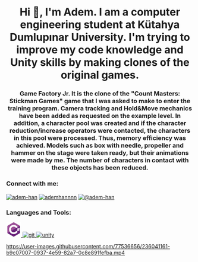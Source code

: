 <h1 align="center">Hi 👋, I'm Adem. I am a computer engineering student at Kütahya Dumlupınar University. I'm trying to improve my code knowledge and Unity skills by making clones of the original games.</h1>
<h3 align="center">Game Factory Jr. It is the clone of the "Count Masters: Stickman Games" game that I was asked to make to enter the training program. Camera tracking and Hold&Move mechanics have been added as requested on the example level. In addition, a character pool was created and if the character reduction/increase operators were contacted, the characters in this pool were processed. Thus, memory efficiency was achieved. Models such as box with needle, propeller and hammer on the stage were taken ready, but their animations were made by me. The number of characters in contact with these objects has been reduced.</h3>

<h3 align="left">Connect with me:</h3>
<p align="left">
<a href="https://linkedin.com/in/adem-han" target="blank"><img align="center" src="https://raw.githubusercontent.com/rahuldkjain/github-profile-readme-generator/master/src/images/icons/Social/linked-in-alt.svg" alt="adem-han" height="30" width="40" /></a>
<a href="https://instagram.com/ademhannnn" target="blank"><img align="center" src="https://raw.githubusercontent.com/rahuldkjain/github-profile-readme-generator/master/src/images/icons/Social/instagram.svg" alt="ademhannnn" height="30" width="40" /></a>
<a href="https://medium.com/@adem-han" target="blank"><img align="center" src="https://raw.githubusercontent.com/rahuldkjain/github-profile-readme-generator/master/src/images/icons/Social/medium.svg" alt="@adem-han" height="30" width="40" /></a>
</p>

<h3 align="left">Languages and Tools:</h3>
<p align="left"> <a href="https://www.w3schools.com/cs/" target="_blank" rel="noreferrer"> <img src="https://raw.githubusercontent.com/devicons/devicon/master/icons/csharp/csharp-original.svg" alt="csharp" width="40" height="40"/> </a> <a href="https://git-scm.com/" target="_blank" rel="noreferrer"> <img src="https://www.vectorlogo.zone/logos/git-scm/git-scm-icon.svg" alt="git" width="40" height="40"/> </a> <a href="https://unity.com/" target="_blank" rel="noreferrer"> <img src="https://www.vectorlogo.zone/logos/unity3d/unity3d-icon.svg" alt="unity" width="40" height="40"/> </a> </p>


https://user-images.githubusercontent.com/77536656/236041161-b9c07007-0937-4e59-82a7-0c8e891fefba.mp4

